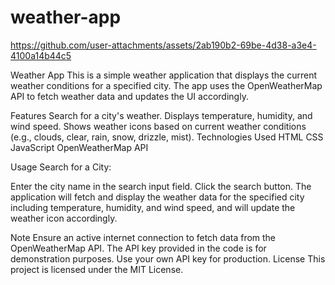 # weather-app
https://github.com/user-attachments/assets/2ab190b2-69be-4d38-a3e4-4100a14b44c5

Weather App
This is a simple weather application that displays the current weather conditions for a specified city. The app uses the OpenWeatherMap API to fetch weather data and updates the UI accordingly.

Features
Search for a city's weather.
Displays temperature, humidity, and wind speed.
Shows weather icons based on current weather conditions (e.g., clouds, clear, rain, snow, drizzle, mist).
Technologies Used
HTML
CSS
JavaScript
OpenWeatherMap API

Usage
Search for a City:

Enter the city name in the search input field.
Click the search button.
The application will fetch and display the weather data for the specified city including temperature, humidity, and wind speed, and will update the weather icon accordingly.


Note
Ensure an active internet connection to fetch data from the OpenWeatherMap API.
The API key provided in the code is for demonstration purposes. Use your own API key for production.
License
This project is licensed under the MIT License.





